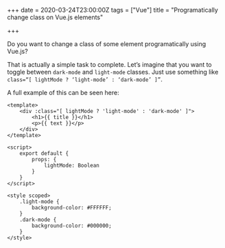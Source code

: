 +++
date = 2020-03-24T23:00:00Z
tags = ["Vue"]
title = "Programatically change class on Vue.js elements"

+++

Do you want to change a class of some element programatically using Vue.js?

That is actually a simple task to complete. Let’s imagine that you want to toggle between `dark-mode` and `light-mode` classes. Just use something like `class=“[ lightMode ? ‘light-mode’ : ‘dark-mode’ ]”`.

A full example of this can be seen here:

    <template>
    	<div :class="[ lightMode ? 'light-mode' : 'dark-mode' ]">
    		<h1>{{ title }}</h1>
    		<p>{{ text }}</p>
    	</div>
    </template>

    <script>
    	export default {
    		props: {
    			lightMode: Boolean
    		}
    	}
    </script>

    <style scoped>
    	.light-mode {
    		background-color: #FFFFFF;
    	}
    	.dark-mode {
    		background-color: #000000;
    	}
    </style>
